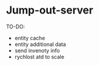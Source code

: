 # Jump-out-server  

TO-DO:
- entity cache  
- entity additional data  
- send invenoty info  
- rychlost atd to scale
